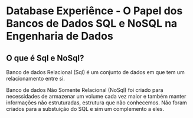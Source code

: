 # Database Experiênce - O Papel dos Bancos de Dados SQL e NoSQL na Engenharia de Dados
## O que é Sql e NoSql?
Banco de dados Relacional (Sql) é um conjunto de dados em que tem um relacionamento entre si.

Banco de dados Não Somente Relacional (NoSql) foi criado para necessidades de armazenar um volume cada vez maior e também manter informações não estruturadas, estrutura que não conhecemos. Não foram criados para a substuição do SQL e sim um complemento a eles. 
